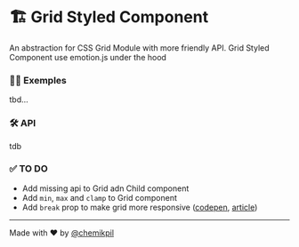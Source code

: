 # 🏗 Grid Styled Component

An abstraction for CSS Grid Module with more friendly API. Grid Styled Component use emotion.js under the hood

### 👨‍💻 Exemples

tbd...

### 🛠 API

tdb

### ✅ TO DO

-   Add missing api to Grid adn Child component
-   Add `min`, `max` and `clamp` to Grid component
-   Add `break` prop to make grid more responsive ([codepen](https://codepen.io/dannievinther/pen/b85a824d3f1afc6e400722ee5c411a12), [article](https://blog.logrocket.com/flexible-layouts-without-media-queries/))

---

Made with ❤️ by [@chemikpil](https://twitter.com/chemikpil)
